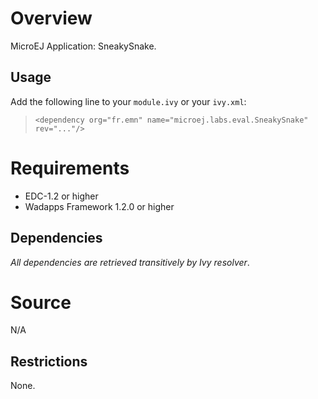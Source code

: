 <!--
	Markdown
-->

# Overview
MicroEJ Application: SneakySnake.

## Usage
Add the following line to your `module.ivy` or your `ivy.xml`:
> `<dependency org="fr.emn" name="microej.labs.eval.SneakySnake" rev="..."/>`

# Requirements
  - EDC-1.2 or higher
  - Wadapps Framework 1.2.0 or higher

## Dependencies
_All dependencies are retrieved transitively by Ivy resolver_.

# Source
N/A

## Restrictions
None.